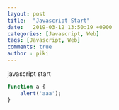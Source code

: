 ```yaml
---
layout: post
title:  "Javascript Start"
date:   2019-03-12 13:50:19 +0900
categories: [Javascript, Web]
tags: [Javascript, Web]
comments: true
author : piki
---
```

javascript start
```javascript
function a {
    alert('aaa');
}
```

